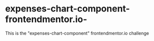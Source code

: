 # expenses-chart-component-frontendmentor.io-
This is the "expenses-chart-component" frontendmentor.io challenge
